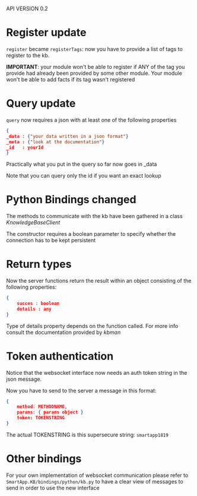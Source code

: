 API VERSION 0.2



# Register update
 `register` became `registerTags`: now you have to provide a list of tags to register to the kb. 

 **IMPORTANT**:
your module won't be able to register if ANY of the tag you provide had already been provided by some other module. Your module won't be able to add facts if its tag wasn't registered



# Query update
`query` now requires a json with at least one of the following properties

```json
{
_data : {"your data written in a json format"}
_meta : {"look at the documentation"}
_id   : yourId
}
```    
    
Practically what you put in the query so far now goes in _data

Note that you can query only the id if you want an exact lookup



# Python Bindings changed
The methods to communicate with the kb have been gathered in a class *KnowledgeBaseClient*


The constructor requires a boolean parameter to specify whether the connection has to be kept persistent



# Return types
Now the server functions return the result within an object consisting of the following properties:
```json
{
    succes : boolean
    details : any
}
```
Type of details property depends on the function called. For more info consult the documentation provided by *kbman*

# Token authentication
Notice that the websocket interface now needs an auth token string in the json message.

Now you have to send to the server a message in this format:
```json
{   
    method: METHODNAME,
    params: { params object }
    token: TOKENSTRING
}
```

The actual TOKENSTRING is this supersecure string: `smartapp1819`

# Other bindings
For your own implementation of websocket communication please refer to `SmartApp.KB/bindings/python/kb.py`
to have a clear view of messages to send in order to use the new interface

